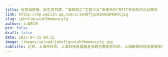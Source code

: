 ```yaml
---
title: 促资源链接、助生态共建，“海聚智汇”主题沙龙“未来系列”BTIT专场系列活动举办
link: https://mp.weixin.qq.com/s/JpHNfjqcWIAH5BMmAVCyLg
slug: jphnfjqcwiah5bmmavcylg
author: 上海科协
pin: false
draft: false
date: 2025-07-31 09:15
image: /images/upload/jphnfjqcwiah5bmmavcylg.jpg
subtitle: 近日，上海市科协、上海科技发展基金会联合嘉定区科协、上海新微科技发展有限公司（新微创源）、上海市科普教育展示技术中心（上海市国际科技交流中心）等单位在嘉定、徐汇举办“海聚智汇”主题沙龙“未来系列”——BTIT（生物与信息技术融合）专场系列活动，助力区域生命健康产业发展，促进生物与信息技术融合前沿交叉领域相关产学研合作、人才交流和项目引进。
---
```

